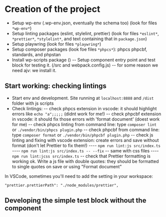 # Creation of the project

-   Setup wp-env (.wp-env.json, eventually the schema too) (look for files `*wp-env*`)
-   Setup linting packages (eslint, stylelint, prettier) (look for files `*eslint*`, `*prettier*`, `*stylelint*`, and text containing that in `package.json`)
-   Setup playwring (look for files `*playwring*`)
-   Setup composer packages (look foe files `*phpcs*`): phpcs phpcbf, standards, and phpstan
-   Install wp-scripts package ()
    -- Setup component entry point and test block for testing it. (/src and webpack.config.js)
    -- for some reason we need ajv: we install it.

## Start working: checking lintings

-   Start env and development. Site running at `localhost:8888` and `/dist` folder with js scripts
-   Check lintings:
    -- check phpcs extension in vscode: it should highlight errors like `echo "a";;;;;` (didnt work for me!)
    -- check phpcbf extension in vscode: it should fix those errors with 'format document' (doest work for me)
    -- check phpcs linting from command line: type `composer lint` or `./vendor/bin/phpcs plugin.php`
    -- check phpcbf from command line: type `composer format` or `./vendor/bin/phpcbf plugin.php`
    -- check js linting and fixing with vscode extension: create errors and save without format (don't let Prettier to fix them!)
    ---- `npm run lint:js src/index.ts`
    ---- `npm run lint:js src/index.ts -- --fix`
    -- same with css files
    ---- `npm run lint:jcss src/index.ts`
    -- check that Prettier formatting is working ok. Write a js file with double quotes: they should be formatted to single quotes on save or using "Format document"

In VSCode, sometimes you'll need to add the setting in your workspace:

`"prettier.prettierPath": "./node_modules/prettier",`


## Developing the simple test block without the component


